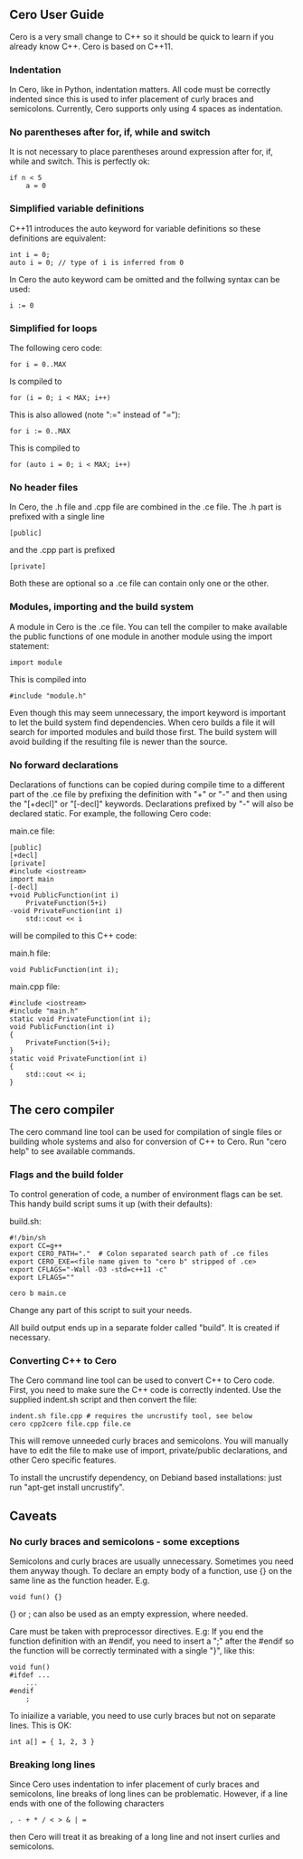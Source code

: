
## Cero User Guide

Cero is a very small change to C++ so it should be quick to learn if you already know C++. Cero is based on C++11.

### Indentation

In Cero, like in Python, indentation matters. All code must be correctly indented since this is used to infer placement of curly braces and semicolons. Currently, Cero supports only using 4 spaces as indentation.

### No parentheses after for, if, while and switch

It is not necessary to place parentheses around expression after for, if, while and switch. This is perfectly ok:

    if n < 5
        a = 0

### Simplified variable definitions

C++11 introduces the auto keyword for variable definitions so these definitions are equivalent:

    int i = 0;
    auto i = 0; // type of i is inferred from 0

In Cero the auto keyword cam be omitted and the follwing syntax can be used:

    i := 0

### Simplified for loops

The following cero code:

    for i = 0..MAX

Is compiled to

    for (i = 0; i < MAX; i++)
    
This is also allowed (note ":=" instead of "="):

    for i := 0..MAX

This is compiled to

    for (auto i = 0; i < MAX; i++)

### No header files

In Cero, the .h file and .cpp file are combined in the .ce file. The .h part is prefixed with a single line

    [public]

and the .cpp part is prefixed

    [private] 

Both these are optional so a .ce file can contain only one or the other.

### Modules, importing and the build system

A module in Cero is the .ce file. You can tell the compiler to make available the public functions of one module in another module using the import statement:

    import module

This is compiled into

    #include "module.h"

Even though this may seem unnecessary, the import keyword is important to let the build system find dependencies. When cero builds a file it will search for imported modules and build those first. The build system will avoid building if the resulting file is newer than the source.

### No forward declarations

Declarations of functions can be copied during compile time to a different part of the .ce file by prefixing the definition with "+" or "-" and then using the "[+decl]" or "[-decl]" keywords. Declarations prefixed by "-" will also be declared static. For example, the following Cero code:

main.ce file:

    [public]
    [+decl]
    [private]
    #include <iostream>
    import main
    [-decl]
    +void PublicFunction(int i)
        PrivateFunction(5+i)
    -void PrivateFunction(int i)
        std::cout << i

will be compiled to this C++ code:

main.h file:

    void PublicFunction(int i);

main.cpp file:

    #include <iostream>
    #include "main.h"
    static void PrivateFunction(int i);
    void PublicFunction(int i)
    {  
        PrivateFunction(5+i); 
    }
    static void PrivateFunction(int i)
    { 
        std::cout << i; 
    }

## The cero compiler

The cero command line tool can be used for compilation of single files or building whole systems and also for conversion of C++ to Cero. Run "cero help" to see available commands.

### Flags and the build folder

To control generation of code, a number of environment flags can be set. This handy build script sums it up (with their defaults):

build.sh:

    #!/bin/sh
    export CC=g++
    export CERO_PATH="."  # Colon separated search path of .ce files
    export CERO_EXE=<file name given to "cero b" stripped of .ce>
    export CFLAGS="-Wall -O3 -std=c++11 -c"
    export LFLAGS=""

    cero b main.ce

Change any part of this script to suit your needs. 

All build output ends up in a separate folder called "build". It is created if necessary.

### Converting C++ to Cero

The Cero command line tool can be used to convert C++ to Cero code. First, you need to make sure the C++ code is correctly indented. Use the supplied indent.sh script and then convert the file:

    indent.sh file.cpp # requires the uncrustify tool, see below
    cero cpp2cero file.cpp file.ce

This will remove unneeded curly braces and semicolons. You will manually have to edit the file to make use of import, private/public declarations, and other Cero specific features.

To install the uncrustify dependency, on Debiand based installations: just run "apt-get install uncrustify".

## Caveats

### No curly braces and semicolons - some exceptions

Semicolons and curly braces are usually unnecessary. Sometimes you need them anyway though. To declare an empty body of a function, use {} on the same line as the function header. E.g.

    void fun() {}

{} or ; can also be used as an empty expression, where needed. 

Care must be taken with preprocessor directives. E.g: If you end the function definition with an #endif, you need to insert a ";" after the #endif so the function will be correctly terminated with a single "}", like this:

    void fun()
    #ifdef ...
        ...
    #endif
        ;

To iniailize a variable, you need to use curly braces but not on separate lines. This is OK:

    int a[] = { 1, 2, 3 }

### Breaking long lines

Since Cero uses indentation to infer placement of curly braces and semicolons, line breaks of long lines can be problematic. However, if a line ends with one of the following characters

    , - + * / < > & | =

then Cero will treat it as breaking of a long line and not insert curlies and semicolons.

